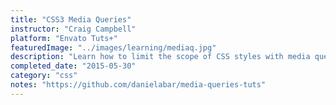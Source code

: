 ```yaml
---
title: "CSS3 Media Queries"
instructor: "Craig Campbell"
platform: "Envato Tuts+"
featuredImage: "../images/learning/mediaq.jpg"
description: "Learn how to limit the scope of CSS styles with media queries."
completed_date: "2015-05-30"
category: "css"
notes: "https://github.com/danielabar/media-queries-tuts"
---
```

